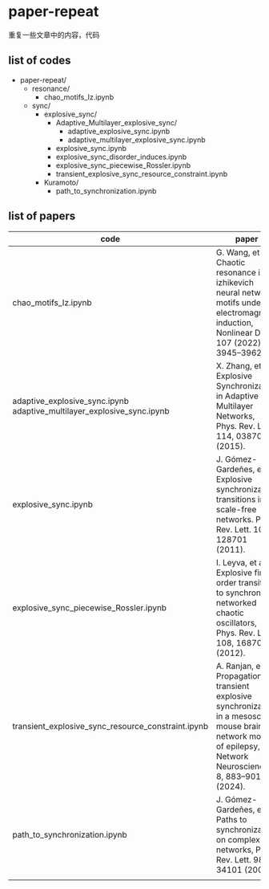# paper-repeat
重复一些文章中的内容，代码

## list of codes

- paper-repeat/
  - resonance/
    - chao_motifs_Iz.ipynb
  - sync/
    - explosive_sync/
      - Adaptive_Multilayer_explosive_sync/
        - adaptive_explosive_sync.ipynb
        - adaptive_multilayer_explosive_sync.ipynb
      - explosive_sync.ipynb
      - explosive_sync_disorder_induces.ipynb
      - explosive_sync_piecewise_Rossler.ipynb
      - transient_explosive_sync_resource_constraint.ipynb
    - Kuramoto/
      - path_to_synchronization.ipynb
  
## list of papers

| code   | paper |
|--------|------|
| chao_motifs_Iz.ipynb   | G. Wang, et al. Chaotic resonance in izhikevich neural network motifs under electromagnetic induction, Nonlinear Dyn. 107 (2022) 3945–3962.|
| adaptive_explosive_sync.ipynb <br> adaptive_multilayer_explosive_sync.ipynb | X. Zhang, et al. Explosive Synchronization in Adaptive and Multilayer Networks, Phys. Rev. Lett. 114, 038701 (2015). |
| explosive_sync.ipynb   | J. Gómez-Gardeñes, et al. Explosive synchronization transitions in scale-free networks. Phys. Rev. Lett. 106, 128701 (2011). |
| explosive_sync_piecewise_Rossler.ipynb | I. Leyva, et al. Explosive first-order transition to synchrony in networked chaotic oscillators, Phys. Rev. Lett. 108, 168702 (2012). |
| transient_explosive_sync_resource_constraint.ipynb | A. Ranjan, et al. Propagation of transient explosive synchronization in a mesoscale mouse brain network model of epilepsy, Network Neuroscience 8, 883–901 (2024). |
| path_to_synchronization.ipynb | J. Gómez-Gardeñes, et al. Paths to synchronization on complex networks, Phys. Rev. Lett. 98, 34101 (2007). |
|  |  |